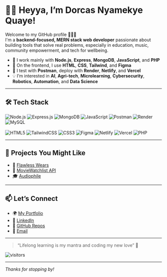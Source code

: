 # 👋🏾 Heyya, I’m Dorcas Nyamekye Quaye!

Welcome to my GitHub profile 👩🏾‍💻  
I'm a **backend-focused, MERN stack web developer** passionate about building tools that solve real problems, especially in education, music, community empowerment, and tech for wellbeing.

- 🔧 I work mainly with **Node.js**, **Express**, **MongoDB**, **JavaScript**, and **PHP**
- 🎨 On the frontend, I use **HTML**, **CSS**, **Tailwind**, and **Figma**
- 📡 I test with **Postman**, deploy with **Render**, **Netlify**, and **Vercel**
- 💡 I’m interested in **AI**, **Agri-tech**, **Microlearning**, **Cybersecurity**, **Robotics**, **Automation**, and **Data Science**

---

## 🛠️ Tech Stack

![Node.js](https://img.shields.io/badge/-Node.js-339933?logo=node.js&logoColor=white&style=flat)
![Express.js](https://img.shields.io/badge/-Express.js-000000?logo=express&logoColor=white&style=flat)
![MongoDB](https://img.shields.io/badge/-MongoDB-47A248?logo=mongodb&logoColor=white&style=flat)
![JavaScript](https://img.shields.io/badge/-JavaScript-F7DF1E?logo=javascript&logoColor=black&style=flat)
![Postman](https://img.shields.io/badge/-Postman-FF6C37?logo=postman&logoColor=white&style=flat)
![Render](https://img.shields.io/badge/-Render-46E3B7?logo=render&logoColor=black&style=flat)
![MySQL](https://img.shields.io/badge/-MySQL-46E3B7?logo=mysql&logoColor=black&style=flat)
<br> <br>
![HTML5](https://img.shields.io/badge/-HTML5-E34F26?logo=html5&logoColor=white&style=flat)
![TailwindCSS](https://img.shields.io/badge/-TailwindCSS-38B2AC?logo=tailwind-css&logoColor=white&style=flat)
![CSS3](https://img.shields.io/badge/-CSS3-1572B6?logo=css3&logoColor=white&style=flat)
![Figma](https://img.shields.io/badge/-Figma-F24E1E?logo=figma&logoColor=white&style=flat)
![Netlify](https://img.shields.io/badge/-Netlify-00C7B7?logo=netlify&logoColor=white&style=flat)
![Vercel](https://img.shields.io/badge/-Vercel-000000?logo=vercel&logoColor=white&style=flat)
![PHP](https://img.shields.io/badge/-PHP-777BB4?logo=php&logoColor=white&style=flat)

---

## 📌 Projects You Might Like

- 🌱 [Flawless Wears](https://github.com/Dorcie-dee/flawless-wears)
- 🔐 [MovieWatchlist API](https://github.com/Dorcie-dee/movieWatchlist-api)
- 🎓 [Audiophile](https://github.com/Dorcie-dee/tmp-ecommerce-frontend)

---

## 📫 Let’s Connect

- 🌍 [My Portfolio](https://dorcasnqportfolio.netlify.app)
- 💼 [LinkedIn](https://www.linkedin.com/in/dorcasnyamekyequaye)
- 🐙 [GitHub Repos](https://github.com/dorcasnq)
- 📧 [Email](mailto:dorcasnquaye28@gmail.com)

---

> “Lifelong learning is my mantra and coding my new love” 🖤

![visitors](https://visitor-badge.glitch.me/badge?page_id=dorcasnq.visitor-badge)

---

_Thanks for stopping by!_
